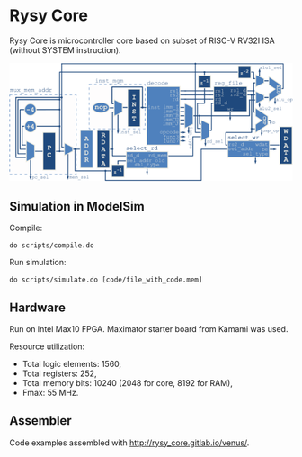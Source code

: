 # Rysy Core

Rysy Core is microcontroller core based on subset of RISC-V RV32I ISA (without SYSTEM instruction).

![data path](documentation/data_path.png)

## Simulation in ModelSim

Compile:

```
do scripts/compile.do
```

Run simulation: 
```
do scripts/simulate.do [code/file_with_code.mem]
```

## Hardware

Run on Intel Max10 FPGA. Maximator starter board from Kamami was used.

Resource utilization:
 * Total logic elements: 1560,
 * Total registers: 252,
 * Total memory bits: 10240 (2048 for core, 8192 for RAM),
 * Fmax: 55 MHz.

## Assembler

Code examples assembled with http://rysy_core.gitlab.io/venus/.

